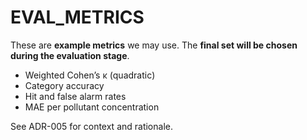 # EVAL_METRICS

These are **example metrics** we may use. The **final set will be chosen during the evaluation stage**.

- Weighted Cohen’s κ (quadratic)
- Category accuracy
- Hit and false alarm rates
- MAE per pollutant concentration

See ADR-005 for context and rationale.
